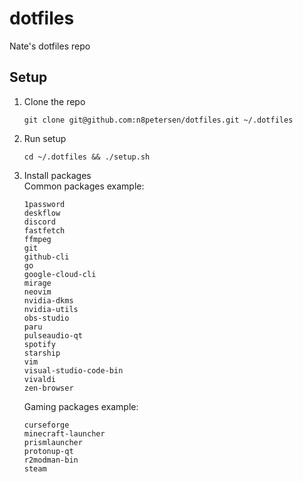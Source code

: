 # dotfiles
Nate's dotfiles repo  

## Setup
1. Clone the repo  
   ```
   git clone git@github.com:n8petersen/dotfiles.git ~/.dotfiles
   ```
3. Run setup  
   ```
   cd ~/.dotfiles && ./setup.sh
   ```
   
5. Install packages  
    Common packages example:
    ```
    1password
    deskflow
    discord
    fastfetch
    ffmpeg
    git
    github-cli
    go
    google-cloud-cli
    mirage
    neovim
    nvidia-dkms
    nvidia-utils
    obs-studio
    paru
    pulseaudio-qt
    spotify
    starship
    vim
    visual-studio-code-bin
    vivaldi
    zen-browser
    ```
    
    Gaming packages example:
    ```
    curseforge
    minecraft-launcher
    prismlauncher
    protonup-qt
    r2modman-bin
    steam
    ```

